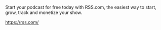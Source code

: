 Start your podcast for free today with RSS.com, the easiest way to start, grow, track and monetize your show.

https://rss.com/
